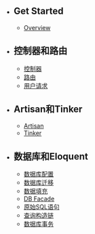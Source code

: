 - ## Get Started
    - [Overview](/docs/{{version}}/overview)

- ## 控制器和路由
    - [控制器](/docs/{{version}}/controller)
    - [路由](/docs/{{version}}/route)
    - [用户请求](/docs/{{version}}/request)

- ## Artisan和Tinker
    - [Artisan](/docs/{{version}}/artisan)
    - [Tinker](/docs/{{version}}/tinker)

- ## 数据库和Eloquent
    - [数据库配置](/docs/{{version}}/database/config)
    - [数据库迁移](/docs/{{version}}/database/migrate)
    - [数据填充](/docs/{{version}}/database/seed)
    - [DB Facade](/docs/{{version}}/database/query)
    - [原始SQL语句](/docs/{{version}}/database/sql)
    - [查询构造链](/docs/{{version}}/database/query_chain)
    - [数据库事务](/docs/{{version}}/database/transaction)